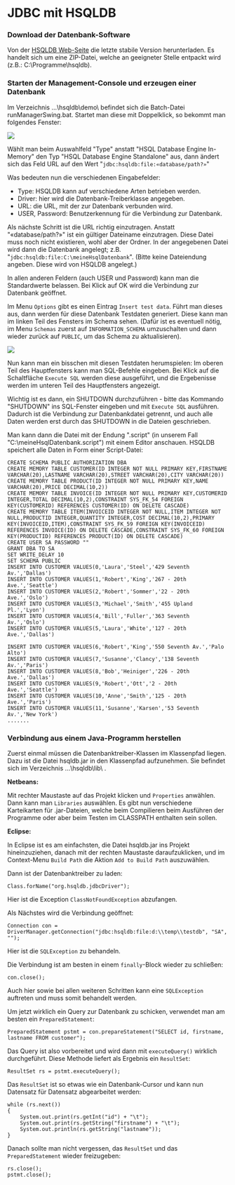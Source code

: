 # JDBC mit HSQLDB #

### Download der Datenbank-Software ###

Von der [HSQLDB Web-Seite](http://hsqldb.org/) die letzte stabile Version herunterladen. Es handelt sich um eine ZIP-Datei, welche an geeigneter Stelle entpackt wird (z.B.: C:\Programme\hsqldb).

### Starten der Management-Console und erzeugen einer Datenbank ###

Im Verzeichnis ...\hsqldb\demo\ befindet sich die Batch-Datei runManagerSwing.bat. Startet man diese mit Doppelklick, so bekommt man folgendes Fenster:

<p>
<img src='http://pr-gse.googlecode.com/svn/wiki/images/jdbc_hsqldb/anmeldefenster.png' />
</p>

Wählt man beim Auswahlfeld "Type" anstatt "HSQL Database Engine In-Memory" den Typ "HSQL Database Engine Standalone" aus, dann ändert sich das Feld URL auf den Wert "`jdbc:hsqldb:file:«database/path?»`"

Was bedeuten nun die verschiedenen Eingabefelder:
  * Type: HSQLDB kann auf verschiedene Arten betrieben werden.
  * Driver: hier wird die Datenbank-Treiberklasse angegeben.
  * URL: die URL, mit der zur Datenbank verbunden wird.
  * USER, Password: Benutzerkennung für die Verbindung zur Datenbank.

Als nächste Schritt ist die URL richtig einzutragen. Anstatt "«database/path?»" ist ein gültiger Dateiname einzutragen. Diese Datei muss noch nicht existieren, wohl aber der Ordner. In der angegebenen Datei wird dann die Datenbank angelegt; z.B. "`jdbc:hsqldb:file:C:\meineHsqlDatenbank`".
(Bitte keine Dateiendung angeben. Diese wird von HSQLDB angelegt.)

In allen anderen Feldern (auch USER und Password) kann man die Standardwerte belassen.
Bei Klick auf OK wird die Verbindung zur Datenbank geöffnet.

Im Menu `Options` gibt es einen Eintrag `Insert test data`. Führt man dieses aus, dann werden für diese Datenbank Testdaten generiert. Diese kann man im linken Teil des Fensters im Schema sehen. (Dafür ist es eventuell nötig, im Menu `Schemas` zuerst auf `INFORMATION_SCHEMA` umzuschalten und dann wieder zurück auf `PUBLIC`, um das Schema zu aktualisieren).

<p>
<img src='http://pr-gse.googlecode.com/svn/wiki/images/jdbc_hsqldb/testdaten.png' />
</p>

Nun kann man ein bisschen mit diesen Testdaten herumspielen: Im oberen Teil des Hauptfensters kann man SQL-Befehle eingeben. Bei Klick auf die Schaltfläche `Execute SQL` werden diese ausgeführt, und die Ergebenisse werden im unteren Teil des Hauptfensters angezeigt.

Wichtig ist es dann, ein SHUTDOWN durchzuführen - bitte das Kommando "SHUTDOWN" ins SQL-Fenster eingeben und mit `Execute SQL` ausführen. Dadurch ist die Verbindung zur Datenbankdatei getrennt, und auch alle Daten werden erst durch das SHUTDOWN in die Dateien geschrieben.

Man kann dann die Datei mit der Endung ".script" (in unserem Fall "C:\meineHsqlDatenbank.script") mit einem Editor anschauen. HSQLDB speichert alle Daten in Form einer Script-Datei:

```
CREATE SCHEMA PUBLIC AUTHORIZATION DBA
CREATE MEMORY TABLE CUSTOMER(ID INTEGER NOT NULL PRIMARY KEY,FIRSTNAME VARCHAR(20),LASTNAME VARCHAR(20),STREET VARCHAR(20),CITY VARCHAR(20))
CREATE MEMORY TABLE PRODUCT(ID INTEGER NOT NULL PRIMARY KEY,NAME VARCHAR(20),PRICE DECIMAL(10,2))
CREATE MEMORY TABLE INVOICE(ID INTEGER NOT NULL PRIMARY KEY,CUSTOMERID INTEGER,TOTAL DECIMAL(10,2),CONSTRAINT SYS_FK_54 FOREIGN KEY(CUSTOMERID) REFERENCES CUSTOMER(ID) ON DELETE CASCADE)
CREATE MEMORY TABLE ITEM(INVOICEID INTEGER NOT NULL,ITEM INTEGER NOT NULL,PRODUCTID INTEGER,QUANTITY INTEGER,COST DECIMAL(10,2),PRIMARY KEY(INVOICEID,ITEM),CONSTRAINT SYS_FK_59 FOREIGN KEY(INVOICEID) REFERENCES INVOICE(ID) ON DELETE CASCADE,CONSTRAINT SYS_FK_60 FOREIGN KEY(PRODUCTID) REFERENCES PRODUCT(ID) ON DELETE CASCADE)
CREATE USER SA PASSWORD ""
GRANT DBA TO SA
SET WRITE_DELAY 10
SET SCHEMA PUBLIC
INSERT INTO CUSTOMER VALUES(0,'Laura','Steel','429 Seventh Av.','Dallas')
INSERT INTO CUSTOMER VALUES(1,'Robert','King','267 - 20th Ave.','Seattle')
INSERT INTO CUSTOMER VALUES(2,'Robert','Sommer','22 - 20th Ave.','Oslo')
INSERT INTO CUSTOMER VALUES(3,'Michael','Smith','455 Upland Pl.','Lyon')
INSERT INTO CUSTOMER VALUES(4,'Bill','Fuller','363 Seventh Av.','Oslo')
INSERT INTO CUSTOMER VALUES(5,'Laura','White','127 - 20th Ave.','Dallas')

INSERT INTO CUSTOMER VALUES(6,'Robert','King','550 Seventh Av.','Palo Alto')
INSERT INTO CUSTOMER VALUES(7,'Susanne','Clancy','138 Seventh Av.','Paris')
INSERT INTO CUSTOMER VALUES(8,'Bob','Heiniger','226 - 20th Ave.','Dallas')
INSERT INTO CUSTOMER VALUES(9,'Robert','Ott','2 - 20th Ave.','Seattle')
INSERT INTO CUSTOMER VALUES(10,'Anne','Smith','125 - 20th Ave.','Paris')
INSERT INTO CUSTOMER VALUES(11,'Susanne','Karsen','53 Seventh Av.','New York')
.......
```


### Verbindung aus einem Java-Programm herstellen ###

Zuerst einmal müssen die Datenbanktreiber-Klassen im Klassenpfad liegen. Dazu ist die Datei hsqldb.jar in den Klassenpfad aufzunehmen. Sie befindet sich im Verzeichnis ...\hsqldb\lib\ .

**Netbeans:**

Mit rechter Maustaste auf das Projekt klicken und `Properties` anwählen. Dann kann man `Libraries` auswählen. Es gibt nun verschiedene Karteikarten für .jar-Dateien, welche beim Compilieren beim Ausführen der Programme oder aber beim Testen im CLASSPATH enthalten sein sollen.


**Eclipse:**

In Eclipse ist es am einfachsten, die Datei hsqldb.jar ins Projekt hineinzuziehen, danach mit der rechten Maustaste daraufzuklicken, und im Context-Menu `Build Path` die Aktion `Add to Build Path` auszuwählen.

Dann ist der Datenbanktreiber zu laden:
```
Class.forName("org.hsqldb.jdbcDriver");
```
Hier ist die Exception `ClassNotFoundException` abzufangen.

Als Nächstes wird die Verbindung geöffnet:
```
Connection con = DriverManager.getConnection("jdbc:hsqldb:file:d:\\temp\\testdb", "SA", "");
```
Hier ist die `SQLException` zu behandeln.

Die Verbindung ist am besten in einem `finally`-Block wieder zu schließen:
```
con.close();
```
Auch hier sowie bei allen weiteren Schritten kann eine `SQLException` auftreten und muss somit behandelt werden.

Um jetzt wirklich ein Query zur Datenbank zu schicken, verwendet man am besten ein `PreparedStatement`:
```
PreparedStatement pstmt = con.prepareStatement("SELECT id, firstname, lastname FROM customer");
```

Das Query ist also vorbereitet und wird dann mit `executeQuery()` wirklich durchgeführt. Diese Methode liefert als Ergebnis ein `ResultSet`:
```
ResultSet rs = pstmt.executeQuery();
```

Das `ResultSet` ist so etwas wie ein Datenbank-Cursor und kann nun Datensatz für Datensatz abgearbeitet werden:
```
while (rs.next())
{
    System.out.print(rs.getInt("id") + "\t");
    System.out.print(rs.getString("firstname") + "\t");
    System.out.println(rs.getString("lastname"));
}
```

Danach sollte man nicht vergessen, das `ResultSet` und das `PreparedStatement` wieder freizugeben:
```
rs.close();
pstmt.close();
```